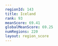 ```yaml
---
regionId: 143
title: Iceland
rank: 93
meanScore: 69.41
globalMeanScore: 69.25
numRegions: 220
layout: region_score
---
```

